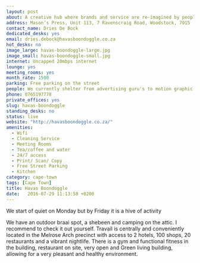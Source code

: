 ```yaml
---
layout: post
about: A creative hub where brands and service are re-imagined by people with different mindsets & skillsets.
address: Mason’s Press, Unit 113, 7 Ravenscraig Road, Woodstock, 7915
contact_name: Dries De Bock
dedicated_desks: yes
email: dries.debock@havasboondoggle.co.za
hot_desks: no
image_large: havas-boondoggle-large.jpg
image_small: havas-boondoggle-small.jpg
internet: Uncapped 20mbps internet
lounge: yes
meeting_rooms: yes
month_rate: 1500
parking: Free parking on the street
people: We currently shelter from advertising guru's to motion graphic hero's
phone: 0765197778
private_offices: yes
slug: havas-boondoggle
standing_desks: no
status: live
website: "http://havasboondoggle.co.za/"
amenities:
  - Wifi
  - Cleaning Service
  - Meeting Rooms
  - Tea/coffee and water
  - 24/7 access
  - Print/ Scan/ Copy
  - Free Street Parking
  - Kitchen
category: cape-town
tags: [Cape Town]
title: Havas Boondoggle
date:   2016-07-29 11:13:58 +0200
---
```

<p>We start of quiet on Monday but by Friday it is a hive of activity</p>
<p>We have an outdoor braai spot, a shebeen and camping on the attic. I recommend to check it out yourself. Travail is centrally and conveniently located in the Melrose Arch precinct with access to 2 hotels, 100 shops, 20 restaurants and a vibrant nightlife. There is a gym and functional fitness in the building, restaurant on site, very open and Green living building, allowing for a very pleasant and healthy environment.</p>

